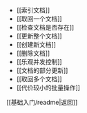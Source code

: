 - [[索引文档]]
- [[取回一个文档]]
- [[检查文档是否存在]]
- [[更新整个文档]]
- [[创建新文档]]
- [[删除文档]]
- [[乐观并发控制]]
- [[文档的部分更新]]
- [[取回多个文档]]
- [[代价较小的批量操作]]

[[基础入门/readme|返回]]